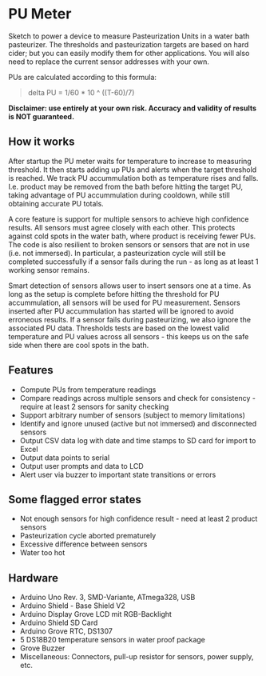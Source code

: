 # PU Meter
Sketch to power a device to measure Pasteurization Units in a water bath pasteurizer. 
The thresholds and pasteurization targets are based on hard cider; but you can easily modify them for other applications.
You will also need to replace the current sensor addresses with your own. 

PUs are calculated according to this formula:
>delta PU = 1/60 * 10 ^ ((T-60)/7)

**Disclaimer: use entirely at your own risk. Accuracy and validity of results is NOT guaranteed.**

## How it works
After startup the PU meter waits for temperature to increase to measuring threshold. It then starts adding up PUs and alerts
when the target threshold is reached. We track PU accummulation both as temperature rises and falls. I.e. product may be removed
from the bath before hitting the target PU, taking advantage of PU accummulation during cooldown, while still obtaining accurate PU totals.

A core feature is support for multiple sensors to achieve high confidence results. All sensors must agree closely with each other. 
This protects against cold spots in the water bath, where product is receiving fewer PUs. The code is also resilient to broken sensors or sensors that are not in use (i.e. not immersed). In particular, a pasteurization cycle will still be completed successfully if a sensor fails during the run - as long as at least 1 working sensor remains. 

Smart detection of sensors allows user to insert sensors one at a time. As long as the setup is complete before hitting the 
threshold for PU accummulation, all sensors will be used for PU measurement. Sensors inserted after PU accummulation has started will be ignored to avoid erroneous results. If a sensor fails during pasteurizing, we also ignore the associated PU data. Thresholds tests are based on the lowest valid temperature and PU values across all sensors - this keeps us on the safe side when there are cool spots in the bath.

## Features
* Compute PUs from temperature readings
* Compare readings across multiple sensors and check for consistency - require at least 2 sensors for sanity checking
* Support arbitrary number of sensors (subject to memory limitations)
* Identify and ignore unused (active but not immersed) and disconnected sensors
* Output CSV data log with date and time stamps to SD card for import to Excel
* Output data points to serial
* Output user prompts and data to LCD
* Alert user via buzzer to important state transitions or errors

## Some flagged error states
* Not enough sensors for high confidence result - need at least 2 product sensors
* Pasteurization cycle aborted prematurely 
* Excessive difference between sensors
* Water too hot

## Hardware
* Arduino Uno Rev. 3, SMD-Variante, ATmega328, USB
* Arduino Shield - Base Shield V2
* Arduino Display Grove LCD mit RGB-Backlight
* Arduino Shield SD Card
* Arduino Grove RTC, DS1307
* 5 DS18B20 temperature sensors in water proof package
* Grove Buzzer
* Miscellaneous: Connectors, pull-up resistor for sensors, power supply, etc.
